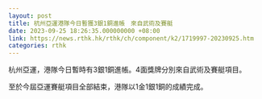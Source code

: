 ```yaml
---
layout: post
title: 杭州亞運港隊今日暫獲3銀1銅進帳　來自武術及賽艇
date: 2023-09-25 18:26:35.000000000 +08:00
link: https://news.rthk.hk/rthk/ch/component/k2/1719997-20230925.htm
categories: rthk
---
```


杭州亞運，港隊今日暫時有3銀1銅進帳。4面獎牌分別來自武術及賽艇項目。

至於今屆亞運賽艇項目全部結束，港隊以1金1銀1銅的成績完成。

